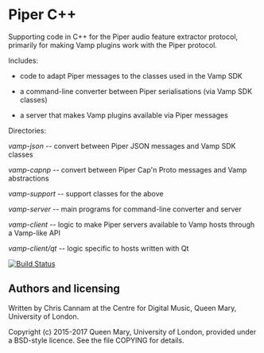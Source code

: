 
# Piper C++

Supporting code in C++ for the Piper audio feature extractor protocol,
primarily for making Vamp plugins work with the Piper protocol.

Includes:

 * code to adapt Piper messages to the classes used in the Vamp SDK

 * a command-line converter between Piper serialisations (via Vamp SDK
   classes)
 
 * a server that makes Vamp plugins available via Piper messages

Directories:

*vamp-json* -- convert between Piper JSON messages and Vamp SDK classes

*vamp-capnp* -- convert between Piper Cap'n Proto messages and Vamp
 abstractions

*vamp-support* -- support classes for the above

*vamp-server* -- main programs for command-line converter and server

*vamp-client* -- logic to make Piper servers available to Vamp hosts
 through a Vamp-like API

*vamp-client/qt* -- logic specific to hosts written with Qt

[![Build Status](https://travis-ci.org/piper-audio/piper-cpp.svg?branch=master)](https://travis-ci.org/piper-audio/piper-cpp)

## Authors and licensing

Written by Chris Cannam at the Centre for Digital Music, Queen Mary,
University of London.

Copyright (c) 2015-2017 Queen Mary, University of London, provided
under a BSD-style licence. See the file COPYING for details.

